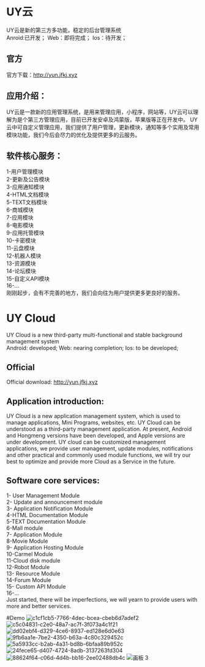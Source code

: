 # UY云
UY云是新的第三方多功能，稳定的后台管理系统   
Anroid:已开发；
Web：即将完成；
Ios：待开发；
## 官方
官方下载：http://yun.jfkj.xyz
  ##  应用介绍：
UY云是一款新的应用管理系统，是用来管理应用，小程序，网站等，UY云可以理解为是个第三方管理应用，目前已开发安卓及鸿蒙版，苹果版等正在开发中。
  UY云中可自定义管理应用，我们提供了用户管理，更新模块，通知等多个实用及常用模块功能，我们今后会尽力的优化及提供更多的云服务。
  ##  软件核心服务：
1-用户管理模块  
2-更新及公告模块  
3-应用通知模块  
4-HTML文档模块  
5-TEXT文档模块  
6-商城模块  
7-应用模块  
8-电影模块  
9-应用托管模块  
10-卡密模块  
11-云盘模块  
12-机器人模块  
13-资源模块  
14-论坛模块  
15-自定义API模块  
16-...  
 刚刚起步，会有不完善的地方，我们会向往为用户提供更多更良好的服务。  
 
 # UY Cloud
 UY Cloud is a new third-party multi-functional and stable background management system   
Android: developed;
Web: nearing completion;
Ios: to be developed;
## Official
Official download: http://yun.jfkj.xyz
  ## Application introduction:
UY Cloud is a new application management system, which is used to manage applications, Mini Programs, websites, etc. UY Cloud can be understood as a third-party management application. At present, Android and Hongmeng versions have been developed, and Apple versions are under development.
  UY cloud can be customized management applications, we provide user management, update modules, notifications and other practical and commonly used module functions, we will try our best to optimize and provide more Cloud as a Service in the future.
  ## Software core services:
1- User Management Module  
2- Update and announcement module  
3- Application Notification Module  
4-HTML Documentation Module  
5-TEXT Documentation Module  
6-Mall module  
7- Application Module  
8-Movie Module  
9- Application Hosting Module  
10-Carmel Module  
11-Cloud disk module  
12-Robot Module  
13- Resource Module  
14-Forum Module  
15- Custom API Module  
16-...  
 Just started, there will be imperfections, we will yearn to provide users with more and better services. 
 
 #Demo
![c1cf1cb5-7766-4dec-bcea-cbeb6d7adef2](https://user-images.githubusercontent.com/92195051/188055893-476261cb-8fc8-4ae8-b927-2c87148ab363.jpg)
![c5c04831-c2e0-48a7-ac7f-3f073a4c1f21](https://user-images.githubusercontent.com/92195051/188055905-d406301a-7a05-45de-be51-d772efafee87.jpg)
![dd02ebf4-d329-4ce6-8937-ed128e6d0e63](https://user-images.githubusercontent.com/92195051/188055914-43f8a48b-5db6-45f3-9690-fa43610aac6e.jpg)
![9fb6aa1e-7be2-4350-b63a-4c80c329452c](https://user-images.githubusercontent.com/92195051/188055923-e53b20eb-358f-47f1-af31-846c84f83a12.jpg)
![5a5933cc-b2ab-4a31-bd8b-6bfaa89b952c](https://user-images.githubusercontent.com/92195051/188055930-d79c3fd8-d9d8-4be9-8205-4757aa8d5b23.jpg)
![24fece65-d407-4724-8adb-3137263fd304](https://user-images.githubusercontent.com/92195051/188055936-8f86c412-3378-44f5-946f-7f36458645ff.jpg)
![88624f64-c06d-4d4b-bb16-2ee02488db4c](https://user-images.githubusercontent.com/92195051/188055947-3e0f55d6-6d5d-4744-9d46-363ee5206aac.jpg)
![画板 3](https://user-images.githubusercontent.com/92195051/188055975-7ffbe804-93d1-4c57-a1e2-92951a79654d.png)
